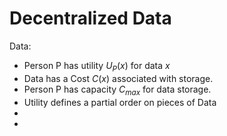 # Decentralized Data

Data:
 - Person P has utility $U_P(x)$ for data $x$
 - Data has a Cost $C(x)$ associated with storage.
 - Person P has capacity $C_{max}$ for data storage.
 - Utility defines a partial order on pieces of Data
 - 
 - 